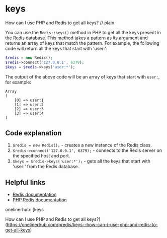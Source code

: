 # keys

How can I use PHP and Redis to get all keys?
// plain

You can use the `Redis::keys()` method in PHP to get all the keys present in the Redis database. This method takes a pattern as its argument and returns an array of keys that match the pattern. For example, the following code will return all the keys that start with 'user:':

```php
$redis = new Redis();
$redis->connect('127.0.0.1', 6379);
$keys = $redis->keys('user:*');
```

The output of the above code will be an array of keys that start with `user:`, for example:

```
Array
(
    [0] => user:1
    [1] => user:2
    [2] => user:3
    [3] => user:4
)
```

## Code explanation


1. `$redis = new Redis();` - creates a new instance of the Redis class.
2. `$redis->connect('127.0.0.1', 6379);` - connects to the Redis server on the specified host and port.
3. `$keys = $redis->keys('user:*');` - gets all the keys that start with 'user:' from the Redis database.

## Helpful links

- [Redis documentation](https://redis.io/commands/keys)
- [PHP Redis documentation](https://www.php.net/manual/en/book.redis.php)

onelinerhub: [keys

How can I use PHP and Redis to get all keys?](https://onelinerhub.com/predis/keys--how-can-i-use-php-and-redis-to-get-all-keys)